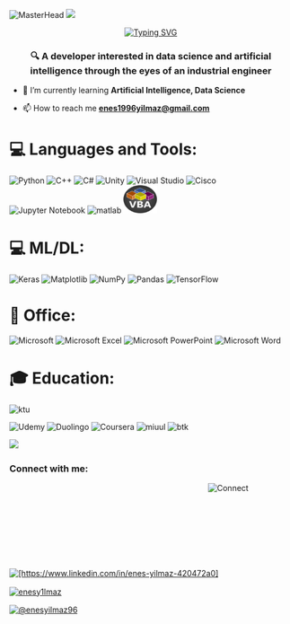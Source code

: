 ![MasterHead](https://web-assets.esetstatic.com/wls/2019/08/AI.jpg)
![](https://komarev.com/ghpvc/?username=enesyilmaz96&color=blue)
<div align="center">
 <a href="https://github.com/eneyilmaz96">
  <img src="https://readme-typing-svg.demolab.com?font=Fira+Code&size=28&duration=3000&pause=500&center=true&vCenter=true&width=435&lines=%f0%9f%91%8b+Hi+I'm+Enes+YILMAZ+%e2%9c%a8;%f0%9f%93%9a+Industrial+Engineer+%f0%9f%92%bb;Welcome+To+My+Profile+%f0%9f%91%80" alt="Typing SVG" />
 </a>
</div>


<h3 align="center">🔍 A developer interested in data science and artificial intelligence through the eyes of an industrial engineer</h3>

- 🌱 I’m currently learning **Artificial Intelligence, Data Science**

- 📫 How to reach me **enes1996yilmaz@gmail.com**



<!--
<details>
  <summary>:zap: GitHub Stats</summary> 
-->
# 💻 Languages and Tools:
![Python](https://img.shields.io/badge/python-3670A0?style=for-the-badge&logo=python&logoColor=ffdd54)
![C++](https://img.shields.io/badge/-C++-365dbf.svg?logo=C%2B%2B&style=for-the-badge)
![C#](https://img.shields.io/badge/c%23-%23239120.svg?style=for-the-badge&logo=csharp&logoColor=white)
![Unity](https://img.shields.io/badge/unity-%23000000.svg?style=for-the-badge&logo=unity&logoColor=white)
![Visual Studio](https://img.shields.io/badge/Visual%20Studio-5C2D91.svg?style=for-the-badge&logo=visual-studio&logoColor=white)
![Cisco](https://img.shields.io/badge/cisco-%23049fd9.svg?style=for-the-badge&logo=cisco&logoColor=black)
![Jupyter Notebook](https://img.shields.io/badge/jupyter-%23FA0F00.svg?style=for-the-badge&logo=jupyter&logoColor=white)
<img src="https://logos-world.net/wp-content/uploads/2020/12/MATLAB-Symbol.jpg" alt="matlab" width="80" height="30"/> </a> 
<img src="https://raw.githubusercontent.com/github/explore/71e4a0fc524fd1d7a0d9a940aa6b91f31458a87b/topics/vba/vba.png" alt="vba" width="60" height="50"/> </a> 


<!--
<details>
  <summary>:zap: GitHub Stats</summary> 
-->
# 💻 ML/DL:
![Keras](https://img.shields.io/badge/Keras-%23D00000.svg?style=for-the-badge&logo=Keras&logoColor=white)
![Matplotlib](https://img.shields.io/badge/Matplotlib-%23ffffff.svg?style=for-the-badge&logo=Matplotlib&logoColor=black)
![NumPy](https://img.shields.io/badge/numpy-%23013243.svg?style=for-the-badge&logo=numpy&logoColor=white)
![Pandas](https://img.shields.io/badge/pandas-%23150458.svg?style=for-the-badge&logo=pandas&logoColor=white)
![TensorFlow](https://img.shields.io/badge/TensorFlow-%23FF6F00.svg?style=for-the-badge&logo=TensorFlow&logoColor=white)

<!--
<details>
  <summary>:zap: GitHub Stats</summary> 
-->
# 🏢 Office:
![Microsoft](https://img.shields.io/badge/Microsoft-0078D4?style=for-the-badge&logo=microsoft&logoColor=white)
![Microsoft Excel](https://img.shields.io/badge/Microsoft_Excel-217346?style=for-the-badge&logo=microsoft-excel&logoColor=white)
![Microsoft PowerPoint](https://img.shields.io/badge/Microsoft_PowerPoint-B7472A?style=for-the-badge&logo=microsoft-powerpoint&logoColor=white)
![Microsoft Word](https://img.shields.io/badge/Microsoft_Word-2B579A?style=for-the-badge&logo=microsoft-word&logoColor=white)

<!--
<details>
  <summary>:zap: GitHub Stats</summary> 
-->
# 🎓 Education:
<img src="https://logowik.com/content/uploads/images/karadeniz-teknik-universitesi4132.jpg" alt="ktu" width="150" height="100"/> </a> 

![Udemy](https://img.shields.io/badge/Udemy-A435F0?style=for-the-badge&logo=Udemy&logoColor=white)
![Duolingo](https://img.shields.io/badge/Duolingo-%234DC730.svg?style=for-the-badge&logo=Duolingo&logoColor=white)
![Coursera](https://img.shields.io/badge/Coursera-%230056D2.svg?style=for-the-badge&logo=Coursera&logoColor=white)
<img src="https://www.filepicker.io/api/file/g9yU7b0SQvC4c7Ve7SXn" alt="miuul" width="75" height="30"/> </a> 
<img src="https://www.osmaniye.edu.tr/oku_img/haberler/d373cfd1b5314bed9faa89a2594e4479.jpeg" alt="btk" width="100" height="40"/> </a> 


  <a href="https://github.com/404"><img src="https://user-images.githubusercontent.com/73097560/115834477-dbab4500-a447-11eb-908a-139a6edaec5c.gif"></a>


<h3 align="left">Connect with me:</h3>
<img src="https://lottiefolder.com/wp-content/uploads/2022/11/network-share-gradient-lottie-icon-1.gif" alt="Connect" width=150 height=150 align="right">
<p align="left">
<a href="https://www.linkedin.com/in/enes-yilmaz-420472a0" target="blank"><img align="center" src="https://img.shields.io/badge/linkedin-%230077B5.svg?style=for-the-badge&logo=linkedin&logoColor=white" alt="[https://www.linkedin.com/in/enes-yilmaz-420472a0]" height="30" width="100" /></a>
 
<a href="https://kaggle.com/enesy1lmaz" target="blank"><img align="center" src="https://img.shields.io/badge/Kaggle-035a7d?style=for-the-badge&logo=kaggle&logoColor=white" alt="enesy1lmaz" height="30" width="100" /></a>

<a href="https://medium.com/@enesyilmaz96" target="blank"><img align="center" src="https://img.shields.io/badge/Medium-12100E?style=for-the-badge&logo=medium&logoColor=white" alt="@enesyilmaz96" height="30" width="100" /></a>
</p>

